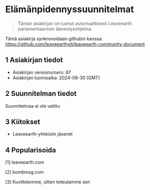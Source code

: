 # Elämänpidennyssuunnitelmat

>Tämän asiakirjan on luonut automaattisesti Leaveearth parlamentaarinen äänestysohjelma.

Tämä asiakirja synkronoidaan githubin kanssa: https://github.com/leaveearthgit/leaveearth-community-document

## 1 Asiakirjan tiedot

- Asiakirjan versionumero: 87
- Asiakirjan luomisaika: 2024-08-30 (GMT)

## 2 Suunnitelman tiedot

Suunnitelmaa ei ole valittu

## 3 Kiitokset
* Leaveearth-yhteisön jäsenet

## 4 Popularisoida
[1] leaveearth.com

[2] bombmsg.com

[3] Kuvittelemme, sitten toteutamme sen